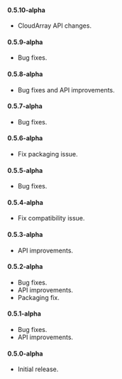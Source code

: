 #### 0.5.10-alpha
* CloudArray API changes.

#### 0.5.9-alpha
* Bug fixes.

#### 0.5.8-alpha
* Bug fixes and API improvements.

#### 0.5.7-alpha
* Bug fixes.

#### 0.5.6-alpha
* Fix packaging issue.

#### 0.5.5-alpha
* Bug fixes.

#### 0.5.4-alpha
* Fix compatibility issue.

#### 0.5.3-alpha
* API improvements.

#### 0.5.2-alpha
* Bug fixes.
* API improvements.
* Packaging fix.

#### 0.5.1-alpha
* Bug fixes.
* API improvements.

#### 0.5.0-alpha
* Initial release.